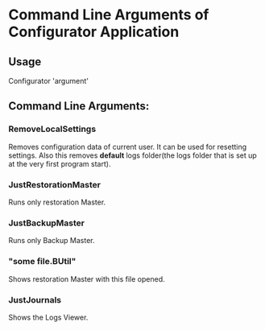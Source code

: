 # Command Line Arguments of Configurator Application

## Usage
Configurator 'argument'

## Command Line Arguments:

### RemoveLocalSettings
Removes configuration data of current user. It can be used for resetting settings. Also this removes <B>default</B> logs folder(the logs folder that is set up at the very first program start).

### JustRestorationMaster
Runs only restoration Master.

### JustBackupMaster
Runs only Backup Master.

### "some file.BUtil"
Shows restoration Master with this file opened.

### JustJournals
Shows the Logs Viewer.